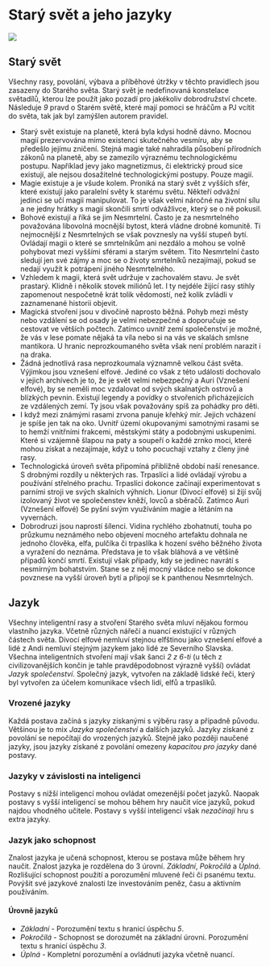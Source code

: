 # Starý svět a jeho jazyky

<img src="/assets/ow.jpg" style="zoom:100%;" />

## Starý svět

Všechny rasy, povolání, výbava a příběhové útržky v těchto pravidlech jsou zasazeny do Starého světa. Starý svět je nedefinovaná konstelace světadílů, kterou lze použít jako pozadí pro jakékoliv dobrodružství chcete. Následuje *9* pravd o Starém světě, které mají pomoci se hráčům a PJ vcítit do světa, tak jak byl zamýšlen autorem pravidel.

- Starý svět existuje na planetě, která byla kdysi hodně dávno. Mocnou magií prezervována mimo existenci skutečného vesmíru, aby se předešlo jejímu zničení. Stejná magie také nahradila působení přírodních zákonů na planetě, aby se zamezilo výraznému technologickému postupu. Například jevy jako magnetizmus, či elektrický proud sice existují, ale nejsou dosažitelné technologickými postupy. Pouze magií.
- Magie existuje a je všude kolem. Proniká na starý svět z vyšších sfér, které existují jako paralelní světy k starému světu. Někteří odvážní jedinci se učí magii manipulovat. To je však velmi náročné na životní sílu a ne jedny hrátky s magií skončili smrtí odvážlivce, který se o ně pokusil.
- Bohové existují a říká se jim Nesmrtelní. Často je za nesmrtelného považována libovolná mocnější bytost, která vládne drobné komunitě. Ti nejmocnější z Nesmrtelných se však povznesly na vyšší stupeň bytí. Ovládají magii o které se smrtelníkům ani nezdálo a mohou se volně pohybovat mezi vyššími sférami a starým světem. Tito Nesmrtelní často sledují jen své zájmy a moc se o životy smrtelníků nezajímají, pokud se nedají využít k potrápení jiného Nesmrtelného.
- Vzhledem k magii, která svět udržuje v zachovalém stavu. Je svět prastarý. Klidně i několik stovek miliónů let. I ty nejdéle žijící rasy stihly zapomenout nespočetně krát tolik vědomostí, než kolik zvládli v zaznamenané historii objevit.
- Magická stvoření jsou v divočině naprosto běžná. Pohyb mezi městy nebo vzdálení se od osady je velmi nebezpečné a doporučuje se cestovat ve větších počtech. Zatímco uvnitř zemí společenství je možné, že vás v lese pomate nějaká ta víla nebo si na vás ve skalách smlsne mantikora. U hranic neprozkoumaného světa však není problém narazit i na draka.
- Žádná jednotlivá rasa neprozkoumala významně velkou část světa. Výjimkou jsou vznešení elfové. Jediné co však z této události dochovalo v jejich archívech je to, že je svět velmi nebezpečný a Auri (Vznešení elfové), by se neměli moc vzdalovat od svých skalnatých ostrovů a blízkých pevnin. Existují legendy a povídky o stvořeních přicházejících ze vzdálených zemí. Ty jsou však považovány spíš za pohádky pro děti.
- I když mezi známými rasami zrvona panuje křehký mír. Jejich vcházení je spíše jen tak na oko. Uvnitř území okupovanými samotnými rasami se to hemží vnitřními frakcemi, městskými státy a podobnými uskupeními. Které si vzájemně šlapou na paty a soupeří o každé zrnko moci, které mohou získat a nezajímaje, když u toho pocuchají vztahy z členy jiné rasy.
- Technologická úroveň světa připomíná přibližně období naší renesance. S drobnými rozdíly u některých ras. Trpaslíci a lidé ovládají výrobu a používání střelného prachu. Trpaslíci dokonce začínají experimentovat s parními stroji ve svých skalních výhních. Lionur (Divocí elfové) si žijí svůj izolovaný život ve společenstev kněží, lovců a sběračů. Zatímco Auri (Vznešení elfové) Se pyšní svým využíváním magie a létáním na vyvernách.
- Dobrodruzi jsou naprostí šílenci. Vidina rychlého zbohatnutí, touha po průzkumu neznámého nebo objevení mocného artefaktu dohnala ne jednoho člověka, elfa, pulčíka či trpaslíka k hození svého běžného života a vyražení do neznáma. Představa je to však bláhová a ve většině případů končí smrtí. Existují však případy, kdy se jedinec navrátí s nesmírným bohatstvím. Stane se z něj mocný vládce nebo se dokonce povznese na vyšší úroveň bytí a připojí se k panthenou Nesmrtelných.

## Jazyk

Všechny inteligentní rasy a stvoření Starého světa mluví nějakou formou vlastního jazyka. Včetně různých nářečí a nuancí existující v různých částech světa. Divocí elfové nemluví stejnou elfštinou jako vznešení elfové a lidé z Andi nemluví stejným jazykem jako lidé ze Severního Slavska. Všechna inteligentních stvoření mají však šanci *2 z 6-ti* (u těch z civilizovanějších končin je tahle pravděpodobnost výrazně vyšší) ovládat *Jazyk společenství*. Společný jazyk, vytvořen na základě lidské řeči, který byl vytvořen za účelem komunikace všech lidí, elfů a trpaslíků.

### Vrozené jazyky

Každá postava začíná s jazyky získanými s výběru rasy a případně původu. Většinou je to mix *Jazyka společenství* a dalších jazyků. Jazyky získané z povolání se nepočítají do vrozených jazyků. Stejně jako později naučené jazyky, jsou jazyky získané z povolání omezeny *kapacitou pro jazyky* dané postavy.

### Jazyky v závislosti na inteligenci

Postavy s nižší inteligencí mohou ovládat omezenější počet jazyků. Naopak postavy s vyšší inteligencí se mohou během hry naučit více jazyků, pokud najdou vhodného učitele. Postavy s vyšší inteligencí však *nezačínají* hru s extra jazyky.

### Jazyk jako schopnost

Znalost jazyka je učená schopnost, kterou se postava může během hry naučit. Znalost jazyka je rozdělena do 3 úrovní. *Základní*, *Pokročilá* a *Úplná*. Rozlišující schopnost použití a porozumění mluvené řeči či psanému textu. Povýšit své jazykové znalosti lze investováním peněz, času a aktivním používáním. 

#### Úrovně jazyků

- *Základní* - Porozumění textu s hranicí úspěchu *5*.
- *Pokročilá* - Schopnost se dorozumět na základní úrovni. Porozumění textu s hranicí úspěchu *3*.
- *Úplná* - Kompletní porozumění a ovládnutí jazyka včetně nuancí.
